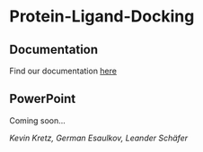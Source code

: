 # Protein-Ligand-Docking

## Documentation
Find our documentation [here](https://github.com/theKevinKretz/Protein-Ligand-Docking/blob/master/out/Jugend%20forscht%202022%20-%20Protein-Liganden-Docking%20-%20Schriftliche%20Arbeit%20-%20Kevin%20Kretz%2C%20German%20Esaulkov%2C%20Leander%20Sch%C3%A4fer.pdf)

## PowerPoint
Coming soon...

_Kevin Kretz, German Esaulkov, Leander Schäfer_
